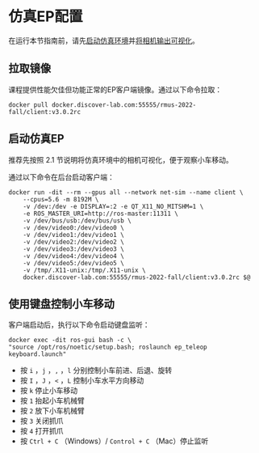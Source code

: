 # 仿真EP配置

在运行本节指南前，请先[启动仿真环境](HOW-TO-SIM.md#2)并[将相机输出可视化](HOW-TO-SIM.md#3)。

## 拉取镜像

课程提供性能欠佳但功能正常的EP客户端镜像。通过以下命令拉取：

```shell
docker pull docker.discover-lab.com:55555/rmus-2022-fall/client:v3.0.2rc
```

## 启动仿真EP

推荐先按照 2.1 节说明将仿真环境中的相机可视化，便于观察小车移动。

通过以下命令在后台启动客户端：

```shell
docker run -dit --rm --gpus all --network net-sim --name client \
	--cpus=5.6 -m 8192M \
	-v /dev:/dev -e DISPLAY=:2 -e QT_X11_NO_MITSHM=1 \
    -e ROS_MASTER_URI=http://ros-master:11311 \
	-v /dev/bus/usb:/dev/bus/usb \
    -v /dev/video0:/dev/video0 \
    -v /dev/video1:/dev/video1 \
    -v /dev/video2:/dev/video2 \
    -v /dev/video3:/dev/video3 \
    -v /dev/video4:/dev/video4 \
    -v /dev/video5:/dev/video5 \
    -v /tmp/.X11-unix:/tmp/.X11-unix \
    docker.discover-lab.com:55555/rmus-2022-fall/client:v3.0.2rc $@
```

## 使用键盘控制小车移动

客户端启动后，执行以下命令启动键盘监听：

```shell
docker exec -dit ros-gui bash -c \
"source /opt/ros/noetic/setup.bash; roslaunch ep_teleop keyboard.launch"
```

* 按 `i` ，`j` ，`,` ，`l` 分别控制小车前进、后退、旋转
* 按 `I` ，`J` ，`<` ，`L` 控制小车水平方向移动
* 按 `k` 停止小车移动
* 按 `1` 抬起小车机械臂
* 按 `2` 放下小车机械臂
* 按 `3` 关闭抓爪
* 按 `4` 打开抓爪
* 按 `Ctrl + C` （Windows）/ `Control + C` （Mac）停止监听
